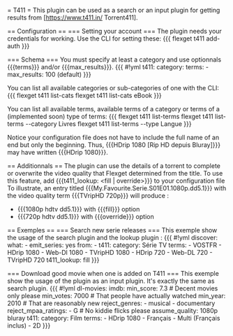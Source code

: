 = T411 =
This plugin can be used as a search or an input plugin for getting results from [https://www.t411.in/ Torrent411].

== Configuration ==
=== Setting your account ===
The plugin needs your credentials for working. Use the CLI for setting these:
{{{
flexget t411 add-auth <username> <password>
}}}

=== Schema ===
You must specify at least a category and use optionnals {{{terms}}} and/or {{{max_results}}}.
{{{
#!yml
t411:
  category: <category name>
  terms:
    - <begin of term name>
  max_results: 100 (default)
}}}

You can list all available categories or sub-categories of one with the CLI:
{{{
flexget t411 list-cats
flexget t411 list-cats eBook
}}}

You can list all available terms, available terms of a category or terms of a (implemented soon) type of terms:
{{{
flexget t411 list-terms
flexget t411 list-terms --category Livres
flexget t411 list-terms --type Langue
}}}

Notice your configuration file does not have to include the full name of an end but only the beginning. Thus, {{{HDrip 1080 [Rip HD depuis Bluray]}}} may have written {{{HDrip 1080}}}.

== Additionnals ==
The plugin can use the details of a torrent to complete or overwrite the video quality that Flexget determined from the title.
To use this feature, add {{{t411_lookup: <fill | override>}}} to your configuration file
To illustrate, an entry titled {{{My.Favourite.Serie.S01E01.1080p.dd5.1}}} with the video quality term {{{TVripHD 720p}}} will produce :
* {{{1080p hdtv dd5.1}}} with {{{fill}}} option
* {{{720p hdtv dd5.1}}} with {{{override}}} option

== Exemples ==
=== Search new serie releases ===
This exemple show the usage of the search plugin and the lookup plugin :
{{{
#!yml
discover:
  what:
    - emit_series: yes
  from:
    - t411:
        category: Série TV
        terms:
          - VOSTFR
          - HDrip 1080
          - Web-Dl 1080
          - TVripHD 1080
          - HDrip 720
          - Web-DL 720
          - TVripHD 720
t411_lookup: fill
}}}

=== Download good movie when one is added on T411 ===
This exemple show the usage of the plugin as an input plugin. It's exactly the same as search plugin.
{{{
#!yml
dl-movies:
  imdb:
    min_score: 7.3 # Decent movies only please
    min_votes: 7000 # That people have actually watched
    min_year: 2010 # That are reasonably new
    reject_genres:
      - musical
      - documentary
    reject_mpaa_ratings:
      - G # No kiddie flicks please
  assume_quality: 1080p bluray
  t411:
    category: Film
    terms:
      - HDrip 1080
      - Français
      - Multi (Français inclus)
      - 2D
}}}